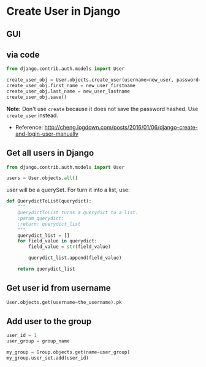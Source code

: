 # Create User in Django

## GUI



## via code
```python
from django.contrib.auth.models import User

create_user_obj = User.objects.create_user(username=new_user, password=new_user_pwd, email=new_user_email)
create_user_obj.first_name = new_user_firstname
create_user_obj.last_name = new_user_lastname
create_user_obj.save()
```

>>>
**Note:**
Don't use ```create``` because it does not save the password hashed.
Use ```create_user``` instead.
>>>


* Reference: http://cheng.logdown.com/posts/2016/01/06/django-create-and-login-user-manually


## Get all users in Django
```python
from django.contrib.auth.models import User

users = User.objects.all()
```

user will be a querySet. For turn it into a list, use:
```python
def QuerydictToList(querydict):
    """
    QuerydictToList turns a querydict to a list.
    :param querydict:
    :return: querydict_list
    """
    querydict_list = []
    for field_value in querydict:
        field_value = str(field_value)

        querydict_list.append(field_value)

    return querydict_list
```

## Get user id from username
```python
User.objects.get(username=the_username).pk
```

## Add user to the group
```python
user_id = 1
user_group = group_name

my_group = Group.objects.get(name=user_group)
my_group.user_set.add(user_id)
```
